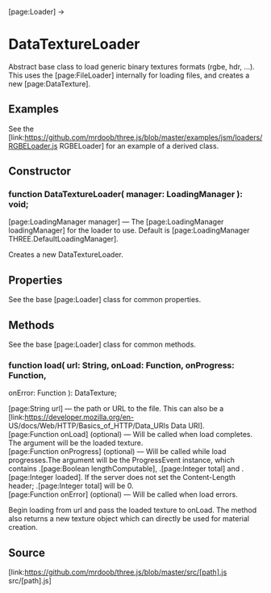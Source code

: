 [page:Loader] →

# DataTextureLoader

Abstract base class to load generic binary textures formats (rgbe, hdr, ...).
This uses the [page:FileLoader] internally for loading files, and creates a
new [page:DataTexture].

## Examples

See the
[link:https://github.com/mrdoob/three.js/blob/master/examples/jsm/loaders/RGBELoader.js
RGBELoader] for an example of a derived class.

## Constructor

###  function DataTextureLoader( manager: LoadingManager ): void;

[page:LoadingManager manager] — The [page:LoadingManager loadingManager] for
the loader to use. Default is [page:LoadingManager
THREE.DefaultLoadingManager].  
  
Creates a new DataTextureLoader.

## Properties

See the base [page:Loader] class for common properties.

## Methods

See the base [page:Loader] class for common methods.

###  function load( url: String, onLoad: Function, onProgress: Function,
onError: Function ): DataTexture;

[page:String url] — the path or URL to the file. This can also be a
[link:https://developer.mozilla.org/en-
US/docs/Web/HTTP/Basics_of_HTTP/Data_URIs Data URI].  
[page:Function onLoad] (optional) — Will be called when load completes. The
argument will be the loaded texture.  
[page:Function onProgress] (optional) — Will be called while load
progresses.The argument will be the ProgressEvent instance, which contains
.[page:Boolean lengthComputable], .[page:Integer total] and .[page:Integer
loaded]. If the server does not set the Content-Length header; .[page:Integer
total] will be 0.  
[page:Function onError] (optional) — Will be called when load errors.  

Begin loading from url and pass the loaded texture to onLoad. The method also
returns a new texture object which can directly be used for material creation.

## Source

[link:https://github.com/mrdoob/three.js/blob/master/src/[path].js
src/[path].js]

